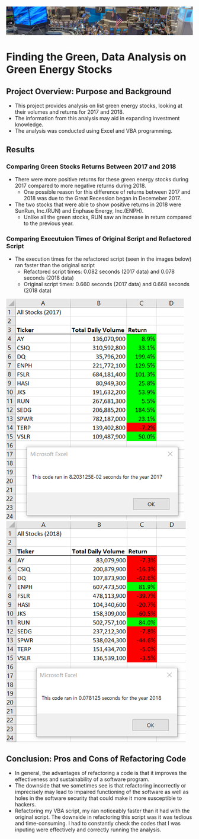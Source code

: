 ![stock_exchange](resources/stock_exchange.png)
# Finding the Green, Data Analysis on Green Energy Stocks

## Project Overview: Purpose and Background
* This project provides analysis on list green energy stocks, looking at their volumes and returns for 2017 and 2018.  
* The information from this analysis may aid in expanding investment knowledge.
* The analysis was conducted using Excel and VBA programming.

## Results
### Comparing Green Stocks Returns Between 2017 and 2018
* There were more positive returns for these green energy stocks during 2017 compared to more negative returns during 2018.
  * One possible reason for this difference of returns between 2017 and 2018 was due to the Great Recession began in Decemeber 2017.
* The two stocks that were able to show positive returns in 2018 were SunRun, Inc.(RUN) and Enphase Energy, Inc.(ENPH).
  * Unlike all the green stocks, RUN saw an increase in return compared to the previous year.
### Comparing Executuion Times of Original Script and Refactored Script
* The execution times for the refactored script (seen in the images below) ran faster than the original script
  * Refactored script times: 0.082 seconds (2017 data) and 0.078 seconds (2018 data)
  * Original script times: 0.660 seconds (2017 data) and 0.668 seconds (2018 data)

![VBA_Challenge_2017](resources/VBA_Challenge_2017.png)
![VBA_Challenge_2018](resources/VBA_Challenge_2018.png)

## Conclusion: Pros and Cons of Refactoring Code
* In general, the advantages of refactoring a code is that it improves the effectiveness and sustainability of a software program. 
 * The downside that we sometimes see is that refactoring incorrectly or imprecisely may lead to impaired functioning of the software as well as holes in the software security that could make it more susceptible to hackers.
* Refactoring my VBA script, my ran noticeably faster than it had with the original script. The downside in refactoring this script was it was tedious and time-consuming. I had to constantly check the codes that I was inputing were effectively and correctly running the analysis. 
